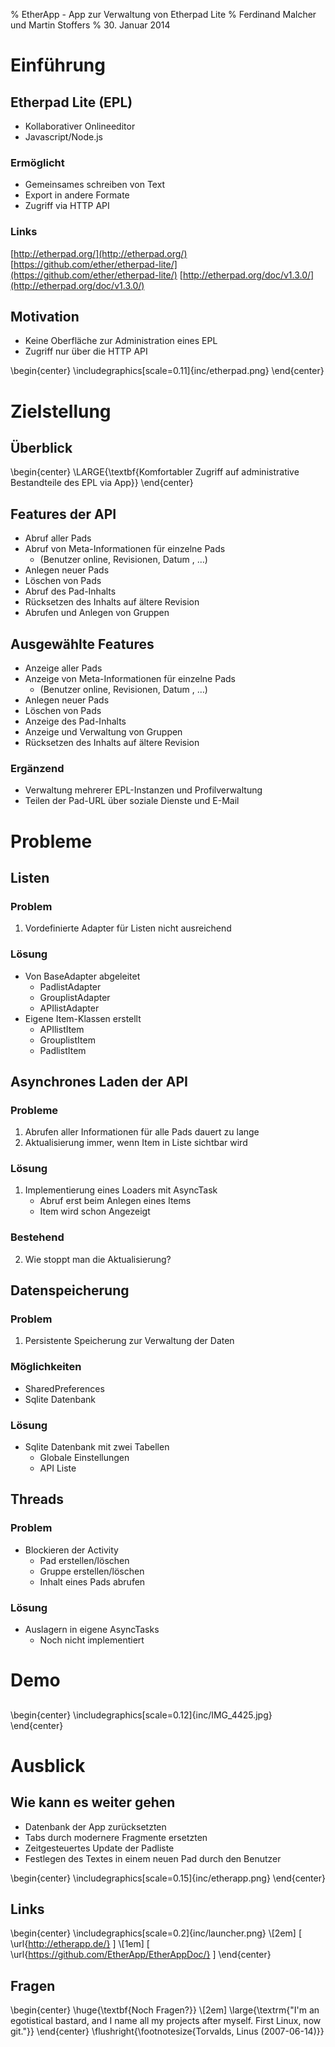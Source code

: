 % EtherApp - App zur Verwaltung von Etherpad Lite 
% Ferdinand Malcher und Martin Stoffers
% 30. Januar 2014


# Einführung

## Etherpad Lite  (EPL)

* Kollaborativer Onlineeditor
* Javascript/Node.js

### Ermöglicht
* Gemeinsames schreiben von Text 
* Export in andere Formate
* Zugriff via HTTP API

### Links 
[http://etherpad.org/](http://etherpad.org/)
[https://github.com/ether/etherpad-lite/](https://github.com/ether/etherpad-lite/)
[http://etherpad.org/doc/v1.3.0/](http://etherpad.org/doc/v1.3.0/)

## Motivation

* Keine Oberfläche zur Administration eines EPL
* Zugriff nur über die HTTP API

\begin{center}
\includegraphics[scale=0.11]{inc/etherpad.png}
\end{center}

# Zielstellung

## Überblick
\begin{center}
\LARGE{\textbf{Komfortabler Zugriff auf administrative Bestandteile des EPL via App}}
\end{center}


## Features der API

* Abruf aller Pads
* Abruf von Meta-Informationen für einzelne Pads
    * (Benutzer online, Revisionen, Datum , …)
* Anlegen neuer Pads
* Löschen von Pads
* Abruf des Pad-Inhalts
* Rücksetzen des Inhalts auf ältere Revision
* Abrufen und Anlegen von Gruppen

## Ausgewählte Features

* Anzeige aller Pads
* Anzeige von Meta-Informationen für einzelne Pads
    * (Benutzer online, Revisionen, Datum , …)
* Anlegen neuer Pads
* Löschen von Pads
* Anzeige des Pad-Inhalts
* Anzeige und Verwaltung von Gruppen
* Rücksetzen des Inhalts auf ältere Revision

### Ergänzend
* Verwaltung mehrerer EPL-Instanzen und Profilverwaltung
* Teilen der Pad-URL über soziale Dienste und E-Mail


# Probleme

## Listen

### Problem
1) Vordefinierte Adapter für Listen nicht ausreichend

### Lösung
* Von BaseAdapter abgeleitet
    * PadlistAdapter
    * GrouplistAdapter
    * APIlistAdapter
* Eigene Item-Klassen erstellt
    * APIlistItem
    * GrouplistItem
    * PadlistItem

## Asynchrones Laden der API

### Probleme
1) Abrufen aller Informationen für alle Pads dauert zu lange
2) Aktualisierung immer, wenn Item in Liste sichtbar wird

### Lösung
1) Implementierung eines Loaders mit AsyncTask
    * Abruf erst beim Anlegen eines Items
    * Item wird schon Angezeigt

### Bestehend
2) Wie stoppt man die Aktualisierung?

## Datenspeicherung

### Problem
1) Persistente Speicherung zur Verwaltung der Daten

### Möglichkeiten
* SharedPreferences
* Sqlite Datenbank

### Lösung
* Sqlite Datenbank mit zwei Tabellen
    * Globale Einstellungen
    * API Liste

## Threads

### Problem
* Blockieren der Activity
    * Pad erstellen/löschen
    * Gruppe erstellen/löschen
    * Inhalt eines Pads abrufen

### Lösung
* Auslagern in eigene AsyncTasks
    * Noch nicht implementiert

# Demo

## 

\begin{center}
\includegraphics[scale=0.12]{inc/IMG_4425.jpg}
\end{center}

# Ausblick

## Wie kann es weiter gehen

* Datenbank der App zurücksetzten
* Tabs durch modernere Fragmente ersetzten
* Zeitgesteuertes Update der Padliste
* Festlegen des Textes in einem neuen Pad durch den Benutzer

\begin{center}
\includegraphics[scale=0.15]{inc/etherapp.png}
\end{center}

## Links

\begin{center}
\includegraphics[scale=0.2]{inc/launcher.png}
\\[2em]
[ \url{http://etherapp.de/} ]
\\[1em]
[ \url{https://github.com/EtherApp/EtherAppDoc/} ]
\end{center}

## Fragen

\begin{center}
\huge{\textbf{Noch Fragen?}}
\\[2em]
\large{\textrm{"I'm an egotistical bastard, and I name all my projects after myself. First Linux, now git."}}
\end{center}
\flushright{\footnotesize{Torvalds, Linus (2007-06-14)}}
